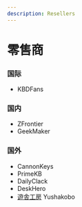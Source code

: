 ```yaml
---
description: Resellers
---
```


# 零售商

### 国际

* KBDFans

### 国内

* ZFrontier
* GeekMaker

### 国外

* CannonKeys
* PrimeKB
* DailyClack
* DeskHero
* [遊舎工房](https://yushakobo.jp/shop/) Yushakobo



